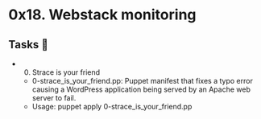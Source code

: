 # 0x18. Webstack monitoring
## Tasks 📃
+ 0. Strace is your friend
	- 0-strace_is_your_friend.pp: Puppet manifest that fixes a typo error causing a WordPress application being served by an Apache web server to fail.
	- Usage: puppet apply 0-strace_is_your_friend.pp
